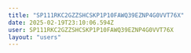 ```yaml
---
title: "SP111RKC2GZZSHCSKP1P10FAWQ39EZNP4G0VVT76X"
date: 2025-02-19T23:10:06.594Z
user: SP111RKC2GZZSHCSKP1P10FAWQ39EZNP4G0VVT76X
layout: "users"
---
```

    